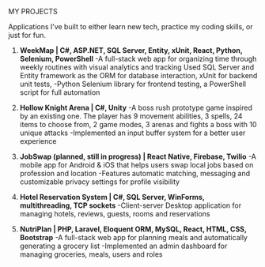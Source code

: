 MY PROJECTS

Applications I’ve built to either learn new tech, practice my coding skills, or just for fun. 

1) **WeekMap | C#, ASP.NET, SQL Server, Entity, xUnit, React, Python, Selenium, PowerShell**
-A full-stack web app for organizing time through weekly routines with visual analytics and tracking
Used SQL Server and Entity framework as the ORM for database interaction, xUnit for backend unit tests, 
-Python Selenium library for frontend testing, a PowerShell script for full automation

2) **Hollow Knight Arena | C#, Unity**
-A boss rush prototype game inspired by an existing one. The player has 9 movement abilities, 3 spells, 
24 items to choose from, 2 game modes, 3 arenas and fights a boss with 10 unique attacks
-Implemented an input buffer system for a better user experience

3) **JobSwap (planned, still in progress) | React Native, Firebase, Twilio**
-A mobile app for Android & iOS that helps users swap local jobs based on profession and location 
-Features automatic matching, messaging and customizable privacy settings for profile visibility

4) **Hotel Reservation System | C#, SQL Server, WinForms, multithreading, TCP sockets**
-Client-server Desktop application for managing hotels, reviews, guests, rooms and reservations

5) **NutriPlan | PHP, Laravel, Eloquent ORM, MySQL, React, HTML, CSS, Bootstrap**
-A full-stack web app for planning meals and automatically generating a grocery list
-Implemented an admin dashboard for managing groceries, meals, users and roles